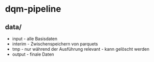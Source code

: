 # dqm-pipeline
## data/
* input - alle Basisdaten
* interim - Zwischenspeichern von parquets
* tmp - nur während der Ausführung relevant - kann gelöscht werden
* output - finale Daten
